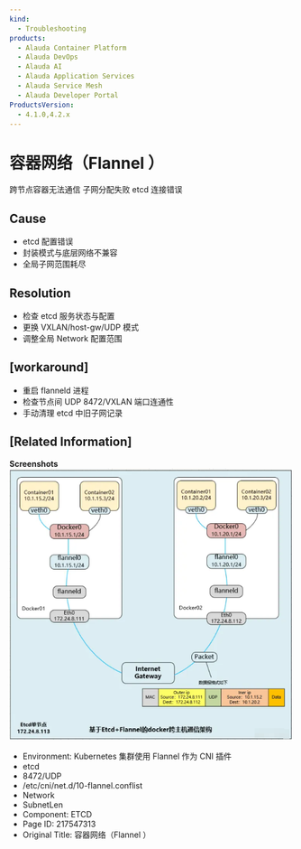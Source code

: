 ```yaml
---
kind:
  - Troubleshooting
products:
  - Alauda Container Platform
  - Alauda DevOps
  - Alauda AI
  - Alauda Application Services
  - Alauda Service Mesh
  - Alauda Developer Portal
ProductsVersion:
  - 4.1.0,4.2.x
---
```

<!-- A type of document that involves encountering a fault, diagnosing it, performing root cause analysis, and providing solutions. -->

# 容器网络（Flannel ）

跨节点容器无法通信 子网分配失败 etcd 连接错误

## Cause
- etcd 配置错误
- 封装模式与底层网络不兼容
- 全局子网范围耗尽

## Resolution
- 检查 etcd 服务状态与配置
- 更换 VXLAN/host-gw/UDP 模式
- 调整全局 Network 配置范围

## [workaround]
- 重启 flanneld 进程
- 检查节点间 UDP 8472/VXLAN 端口连通性
- 手动清理 etcd 中旧子网记录

## [Related Information]
**Screenshots**
![](assets/rong-qi-wang-luo-flannel/image-2024-6-24_14-2-54.png)
- Environment: Kubernetes 集群使用 Flannel 作为 CNI 插件
- etcd
- 8472/UDP
- /etc/cni/net.d/10-flannel.conflist
- Network
- SubnetLen
- Component: ETCD
- Page ID: 217547313
- Original Title: 容器网络（Flannel ）
